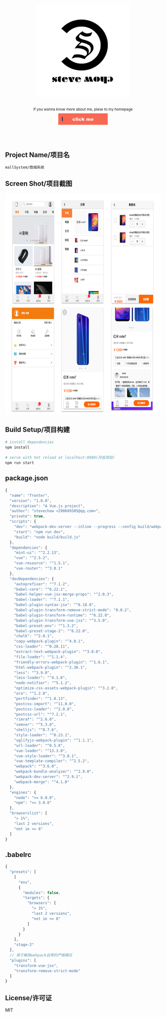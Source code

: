 <div align="center">
	<img width="300" height="300" src="./static/logo.png" alt="Stevechow">
	<br>
	<br>
	<p>
		<sup>If you wanna know more about me, plase to my homepage</sup>
		<br>
		<a href="https://stevecchow.github.io/homepage/">
			<img src="./static/btn.png" width="160">
		</a>
	</p>
	<br>
	<br>
</div>

## Project Name/项目名

`mallSystem/商城系统`



## Screen Shot/项目截图

<div align="center">
	<img width="700" height="717" src="./static/shots.jpg" alt="Stevechow">
</div>



## Build Setup/项目构建

```bash
# install dependencies
npm install

# serve with hot reload at localhost:8080(开启项目)
npm run start
```



## package.json

```javascript
{
  "name": "fronter",
  "version": "1.0.0",
  "description": "A Vue.js project",
  "author": "stevechow <290689305@qq.com>",
  "private": true,
  "scripts": {
    "dev": "webpack-dev-server --inline --progress --config build/webpack.dev.conf.js --open --hot",
    "start": "npm run dev",
    "build": "node build/build.js"
  },
  "dependencies": {
    "mint-ui": "^2.2.13",
    "vue": "^2.5.2",
    "vue-resource": "^1.5.1",
    "vue-router": "^3.0.1"
  },
  "devDependencies": {
    "autoprefixer": "^7.1.2",
    "babel-core": "^6.22.1",
    "babel-helper-vue-jsx-merge-props": "^2.0.3",
    "babel-loader": "^7.1.1",
    "babel-plugin-syntax-jsx": "^6.18.0",
    "babel-plugin-transform-remove-strict-mode": "0.0.2",
    "babel-plugin-transform-runtime": "^6.22.0",
    "babel-plugin-transform-vue-jsx": "^3.5.0",
    "babel-preset-env": "^1.3.2",
    "babel-preset-stage-2": "^6.22.0",
    "chalk": "^2.0.1",
    "copy-webpack-plugin": "^4.0.1",
    "css-loader": "^0.28.11",
    "extract-text-webpack-plugin": "^3.0.0",
    "file-loader": "^1.1.4",
    "friendly-errors-webpack-plugin": "^1.6.1",
    "html-webpack-plugin": "^2.30.1",
    "less": "^3.9.0",
    "less-loader": "^4.1.0",
    "node-notifier": "^5.1.2",
    "optimize-css-assets-webpack-plugin": "^3.2.0",
    "ora": "^1.2.0",
    "portfinder": "^1.0.13",
    "postcss-import": "^11.0.0",
    "postcss-loader": "^2.0.8",
    "postcss-url": "^7.2.1",
    "rimraf": "^2.6.0",
    "semver": "^5.3.0",
    "shelljs": "^0.7.6",
    "style-loader": "^0.23.1",
    "uglifyjs-webpack-plugin": "^1.1.1",
    "url-loader": "^0.5.8",
    "vue-loader": "^13.3.0",
    "vue-style-loader": "^3.0.1",
    "vue-template-compiler": "^2.5.2",
    "webpack": "^3.6.0",
    "webpack-bundle-analyzer": "^2.9.0",
    "webpack-dev-server": "^2.9.1",
    "webpack-merge": "^4.1.0"
  },
  "engines": {
    "node": ">= 6.0.0",
    "npm": ">= 3.0.0"
  },
  "browserslist": [
    "> 1%",
    "last 2 versions",
    "not ie <= 8"
  ]
}
```



## .babelrc

```javascript
{
  "presets": [
    [
      "env",
      {
        "modules": false,
        "targets": {
          "browsers": [
            "> 1%",
            "last 2 versions",
            "not ie <= 8"
          ]
        }
      }
    ],
    "stage-2"
  ],
  // 用于解除webpack自带的严格模式
  "plugins": [
    "transform-vue-jsx",
    "transform-remove-strict-mode"
  ]
}
```



## License/许可证

MIT

